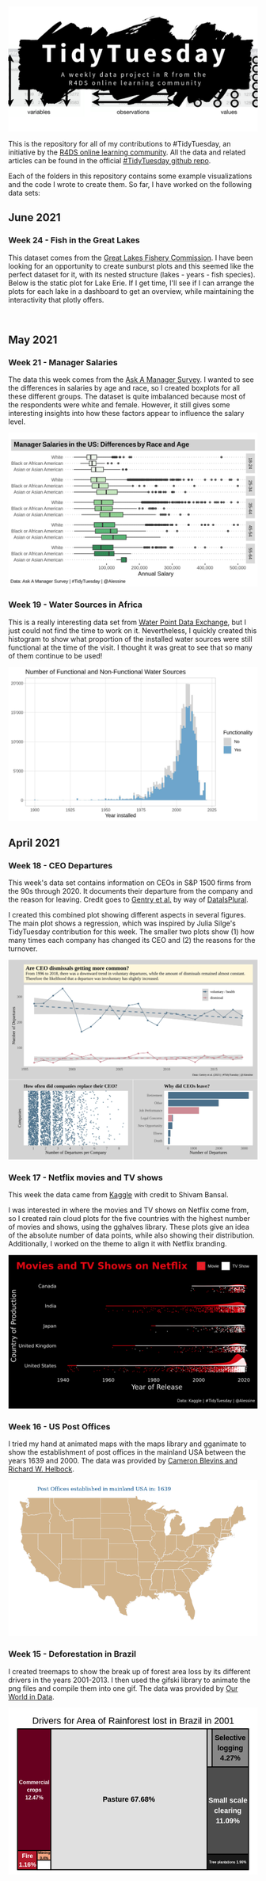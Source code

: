 ![](tt_logo.png)

This is the repository for all of my contributions to #TidyTuesday, an initiative by the [R4DS online learning community](https://www.rfordatasci.com/). All the data and related articles can be found in the official [#TidyTuesday github repo](https://github.com/rfordatascience/tidytuesday).

Each of the folders in this repository contains some example visualizations and the code I wrote to create them. So far, I have worked on the following data sets:

## June 2021

### Week 24 - Fish in the Great Lakes
This dataset comes from the [Great Lakes Fishery Commission](http://www.glfc.org/great-lakes-databases.php). I have been looking for an opportunity to create sunburst plots and this seemed like the perfect dataset for it, with its nested structure (lakes - years - fish species). Below is the static plot for Lake Erie. If I get time, I'll see if I can arrange the plots for each lake in a dashboard to get an overview, while maintaining the interactivity that plotly offers.

![]()

## May 2021

### Week 21 - Manager Salaries
The data this week comes from the [Ask A Manager Survey](https://docs.google.com/spreadsheets/d/1IPS5dBSGtwYVbjsfbaMCYIWnOuRmJcbequohNxCyGVw/edit?resourcekey#gid=1625408792). I wanted to see the differences in salaries by age and race, so I created boxplots for all these different groups. The dataset is quite imbalanced because most of the respondents were white and female. However, it still gives some interesting insights into how these factors appear to influence the salary level.

![](2021W21_Ask_a_Manager/boxplot_salaries.png)

### Week 19 - Water Sources in Africa
This is a really interesting data set from [Water Point Data Exchange](https://data.waterpointdata.org/dataset/Water-Point-Data-Exchange-WPDx-Basic-/jfkt-jmqa), but I just could not find the time to work on it. Nevertheless, I quickly created this histogram to show what proportion of the installed water sources were still functional at the time of the visit. I thought it was great to see that so many of them continue to be used!

![](2021W19_water_sources/210405_functionality_histogram.jpg)

## April 2021

### Week 18 - CEO Departures
This week's data set contains information on CEOs in S&P 1500 firms from the 90s through 2020. It documents their departure from the company and the reason for leaving. Credit goes to [Gentry et al.](https://onlinelibrary.wiley.com/doi/abs/10.1002/smj.3278) by way of [DataIsPlural](https://www.data-is-plural.com/archive/2021-04-21-edition/).

I created this combined plot showing different aspects in several figures. The main plot shows a regression, which was inspired by Julia Silge's TidyTuesday contribution for this week. The smaller two plots show (1) how many times each company has changed its CEO and (2) the reasons for the turnover.

![](2021W18_CEO_Departures/all_plots_combined.jpg)

### Week 17 - Netflix movies and TV shows
This week the data came from [Kaggle](https://www.kaggle.com/shivamb/netflix-shows?select=netflix_titles.csv) with credit to Shivam Bansal.

I was interested in where the movies and TV shows on Netflix come from, so I created rain cloud plots for the five countries with the highest number of movies and shows, using the gghalves library. These plots give an idea of the absolute number of data points, while also showing their distribution. Additionally, I worked on the theme to align it with Netflix branding.

![](2021W17_Netflix_Shows/raincloud_plot.png)

### Week 16 - US Post Offices
I tried my hand at animated maps with the maps library and gganimate to show the establishment of post offices in the mainland USA between the years 1639 and 2000. The data was provided by [Cameron Blevins and Richard W. Helbock](https://dataverse.harvard.edu/dataset.xhtml?persistentId=doi:10.7910/DVN/NUKCNA).

![](2021W16_US_post_offices/US_postoffices_est.gif)


### Week 15 - Deforestation in Brazil
I created treemaps to show the break up of forest area loss by its different drivers in the years 2001-2013. I then used the gifski library to animate the png files and compile them into one gif. The data was provided by [Our World in Data](https://ourworldindata.org/).

![](2021W15_Deforestation_in_Brazil/drivers_rainforest_loss.gif)

